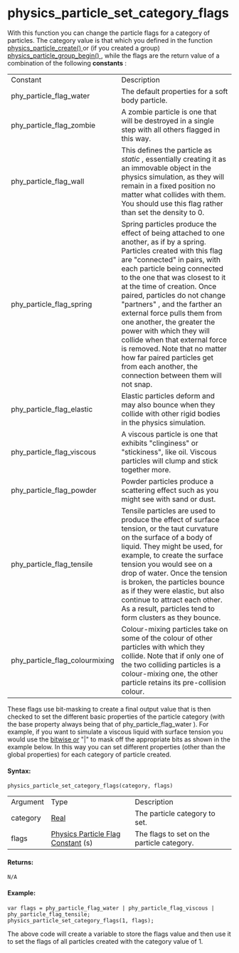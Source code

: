 # physics_particle_set_category_flags

With this function you can change the particle flags for a category of
particles. The category value is that which you defined in the function
[ physics_particle_create() ](physics_particle_create) or (if you
created a group) [ physics_particle_group_begin()
](physics_particle_group_begin) , while the flags are the return
value of a combination of the following **constants** :

|                                  |                                                                                                                                                                                                                                                                                                                                                                                                                                                                                                                                                                           |
|----------------------------------|---------------------------------------------------------------------------------------------------------------------------------------------------------------------------------------------------------------------------------------------------------------------------------------------------------------------------------------------------------------------------------------------------------------------------------------------------------------------------------------------------------------------------------------------------------------------------|
| Constant                         | Description                                                                                                                                                                                                                                                                                                                                                                                                                                                                                                                                                               |
|  phy_particle_flag_water         | The default properties for a soft body particle.                                                                                                                                                                                                                                                                                                                                                                                                                                                                                                                          |
|  phy_particle_flag_zombie        | A zombie particle is one that will be destroyed in a single step with all others flagged in this way.                                                                                                                                                                                                                                                                                                                                                                                                                                                                     |
|  phy_particle_flag_wall          | This defines the particle as *static* , essentially creating it as an immovable object in the physics simulation, as they will remain in a fixed position no matter what collides with them. You should use this flag rather than set the density to 0.                                                                                                                                                                                                                                                                                                                   |
|  phy_particle_flag_spring        | Spring particles produce the effect of being attached to one another, as if by a spring. Particles created with this flag are "connected" in pairs, with each particle being connected to the one that was closest to it at the time of creation. Once paired, particles do not change "partners" , and the farther an external force pulls them from one another, the greater the power with which they will collide when that external force is removed. Note that no matter how far paired particles get from each another, the connection between them will not snap. |
|  phy_particle_flag_elastic       | Elastic particles deform and may also bounce when they collide with other rigid bodies in the physics simulation.                                                                                                                                                                                                                                                                                                                                                                                                                                                         |
|  phy_particle_flag_viscous       | A viscous particle is one that exhibits "clinginess" or "stickiness", like oil. Viscous particles will clump and stick together more.                                                                                                                                                                                                                                                                                                                                                                                                                                     |
|  phy_particle_flag_powder        | Powder particles produce a scattering effect such as you might see with sand or dust.                                                                                                                                                                                                                                                                                                                                                                                                                                                                                     |
|  phy_particle_flag_tensile       | Tensile particles are used to produce the effect of surface tension, or the taut curvature on the surface of a body of liquid. They might be used, for example, to create the surface tension you would see on a drop of water. Once the tension is broken, the particles bounce as if they were elastic, but also continue to attract each other. As a result, particles tend to form clusters as they bounce.                                                                                                                                                           |
|  phy_particle_flag_colourmixing  | Colour-mixing particles take on some of the colour of other particles with which they collide. Note that if only one of the two colliding particles is a colour-mixing one, the other particle retains its pre-collision colour.                                                                                                                                                                                                                                                                                                                                          |

These flags use bit-masking to create a final output value that is then
checked to set the different basic properties of the particle category
(with the base property always being that of phy_particle_flag_water ).
For example, if you want to simulate a viscous liquid with surface
tension you would use the [bitwise
*or*](../../../../Additional_Information/Bitwise_Operators) "\|" to
mask off the appropriate bits as shown in the example below. In this way
you can set different properties (other than the global properties) for
each category of particle created.

#### Syntax:

``` gml
physics_particle_set_category_flags(category, flags)
```

|          |                                                                                                                                                 |                                            |
|----------|-------------------------------------------------------------------------------------------------------------------------------------------------|--------------------------------------------|
| Argument | Type                                                                                                                                            | Description                                |
| category |  [Real](../../../../../GameMaker_Language/GML_Overview/Data_Types)                                                                          | The particle category to set.              |
| flags    |  [Physics Particle Flag Constant](../../../../../GameMaker_Language/GML_Reference/Physics/Soft_Body_Particles/physics_particle_create) (s)  | The flags to set on the particle category. |

#### Returns:

``` gml
N/A
```

#### Example:

``` gml
var flags = phy_particle_flag_water | phy_particle_flag_viscous | phy_particle_flag_tensile;
physics_particle_set_category_flags(1, flags);
```

The above code will create a variable to store the flags value and then
use it to set the flags of all particles created with the category value
of 1.

